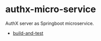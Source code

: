 # authx-micro-service
AuthX server as Springboot microservice.
* [build-and-test](../docs/authx-build-and-run.md)

